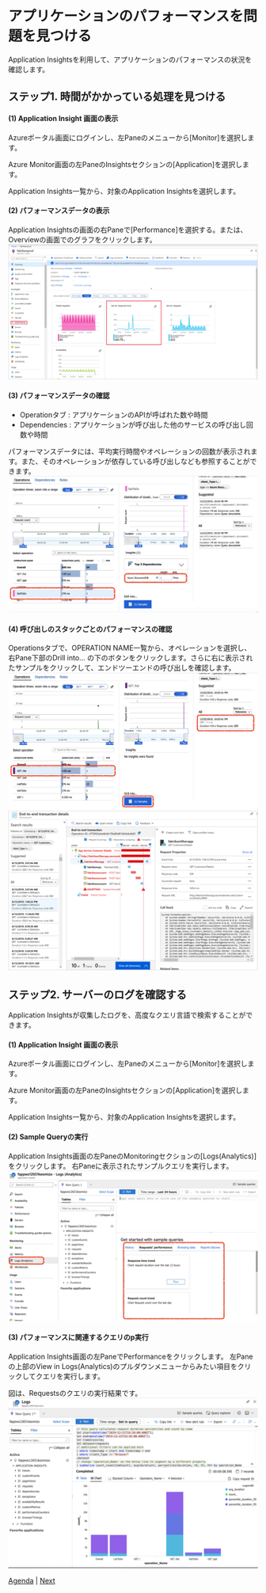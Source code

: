 # アプリケーションのパフォーマンスを問題を見つける

Application Insightsを利用して、アプリケーションのパフォーマンスの状況を確認します。


## ステップ1. 時間がかかっている処理を見つける

#### (1) Application Insight 画面の表示

Azureポータル画面にログインし、左Paneのメニューから[Monitor]を選択します。

Azure Monitor画面の左PaneのInsightsセクションの[Application]を選択します。

Application Insights一覧から、対象のApplication Insightsを選択します。

#### (2) パフォーマンスデータの表示
Application Insightsの画面の右Paneで[Performance]を選択する。または、Overviewの画面でのグラフをクリックします。
![パフォーマンスの表示](images/perf-overview.png)


#### (3) パフォーマンスデータの確認
* Operationタブ : アプリケーションのAPIが呼ばれた数や時間
* Dependencies : アプリケーションが呼び出した他のサービスの呼び出し回数や時間

パフォーマンスデータには、平均実行時間やオペレーションの回数が表示されます。また、そのオペレーションが依存している呼び出しなども参照することができます。
![依存関係](images/perf-operation-dependencies.png)

#### (4) 呼び出しのスタックごとのパフォーマンスの確認

Operationsタブで、OPERATION  NAME一覧から、オペレーションを選択し、右Pane下部のDrill into... の下のボタンをクリックします。さらに右に表示されたサンプルをクリックして、エンドツーエンドの呼び出しを確認します。
![End2End](images/perf-operation-end2end-1.png)
![End2End](images/perf-end2end.png)


## ステップ2. サーバーのログを確認する

Application Insightsが収集したログを、高度なクエリ言語で検索することができます。

#### (1) Application Insight 画面の表示

Azureポータル画面にログインし、左Paneのメニューから[Monitor]を選択します。

Azure Monitor画面の左PaneのInsightsセクションの[Application]を選択します。

Application Insights一覧から、対象のApplication Insightsを選択します。

#### (2) Sample Queryの実行

Application Insights画面の左PaneのMonitoringセクションの[Logs(Analytics)]をクリックします。
右Paneに表示されたサンプルクエリを実行します。
![SampleQuery](images/perf-svrlog-samplequery.png)


#### (3) パフォーマンスに関連するクエリのp実行
Application Insights画面の左PaneでPerformanceをクリックします。
左Paneの上部のView in Logs(Analytics)のプルダウンメニューからみたい項目をクリックしてクエリを実行します。

図は、Requestsのクエリの実行結果です。
![SampleQuery](images/perf-query-requests.png)




[Agenda](./agenda.md) | [Next](./autoscale.md)
